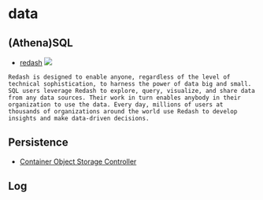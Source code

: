 # data
## (Athena)SQL
* [redash](https://github.com/getredash/redash) ![](https://img.shields.io/github/stars/getredash/redash.svg?style=social)
```
Redash is designed to enable anyone, regardless of the level of technical sophistication, to harness the power of data big and small.   
SQL users leverage Redash to explore, query, visualize, and share data from any data sources. Their work in turn enables anybody in their organization to use the data. Every day, millions of users at thousands of organizations around the world use Redash to develop insights and make data-driven decisions.
```

## Persistence
+ [Container Object Storage Controller](https://github.com/kubernetes-sigs/container-object-storage-interface-controller)


## Log 
